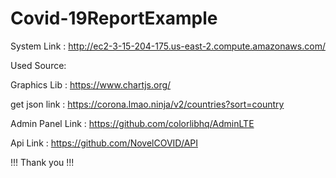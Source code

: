 # Covid-19ReportExample

System Link : http://ec2-3-15-204-175.us-east-2.compute.amazonaws.com/


Used Source:

Graphics Lib : https://www.chartjs.org/

get json link : https://corona.lmao.ninja/v2/countries?sort=country

Admin Panel Link : https://github.com/colorlibhq/AdminLTE

Api Link : https://github.com/NovelCOVID/API 


!!! Thank you !!!
